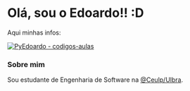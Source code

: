 # Olá, sou o Edoardo!! :D

Aqui minhas infos:

[![PyEdoardo - codigos-aulas](https://img.shields.io/static/v1?label=PyEdoardo&message=codigos-aulas&color=lightgrey&logo=github)](https://github.com/PyEdoardo/codigos-aulas "Link deste Repositório")

### Sobre mim
Sou estudante de Engenharia de Software na [@Ceulp/Ulbra](https://www.ulbra-to.com/).
